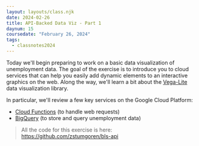 ```yaml
---
layout: layouts/class.njk
date: 2024-02-26
title: API-Backed Data Viz - Part 1
daynum: 15
coursedate: "February 26, 2024"
tags:
  - classnotes2024
---
```


Today we'll begin preparing to work on a basic data visualization of unemployment data. The goal of the exercise is to introduce you to cloud services that can help you easily add dynamic elements to an interactive graphics on the web. Along the way, we'll learn a bit about the [Vega-Lite](https://vega.github.io/vega-lite/) data visualization library.

In particular, we'll review a few key services on the Google Cloud Platform:

- [Cloud Functions](https://cloud.google.com/functions) (to handle web requests)
- [BigQuery](https://cloud.google.com/bigquery/docs) (to store and query unemployment data)

> All the code for this exercise is here: https://github.com/zstumgoren/bls-api
